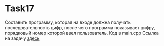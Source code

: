 # Task17
Составить программу, которая на входе должна получать последовательность цифр, после чего  программа показывает цифру, порядковый номер которой ввел пользователь.
Код в main.cpp
Ссылка на задачу [здесь](http://cppstudio.com/post/1448/)
